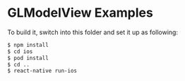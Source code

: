 # GLModelView Examples

To build it, switch into this folder and set it up as following:

```sh
$ npm install
$ cd ios
$ pod install
$ cd ..
$ react-native run-ios
```
